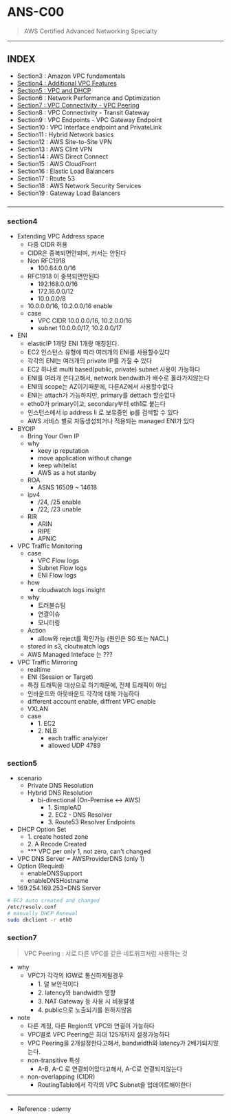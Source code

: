 
# ANS-C00
> AWS Certified Advanced Networking Specialty

---

## INDEX
- Section3 : Amazon VPC fundamentals
- [Section4 : Additional VPC Features](#section4)
- [Section5 : VPC and DHCP](#section5)
- Section6 : Network Performance and Optimization
- [Section7 : VPC Connectivity - VPC Peering](#section7)
- Section8 : VPC Connectivity - Transit Gateway
- Section9 : VPC Endpoints - VPC Gateway Endpoint
- Section10 : VPC Interface endpoint and PrivateLink
- Section11 : Hybrid Network basics
- Section12 : AWS Site-to-Site VPN
- Section13 : AWS Clint VPN
- Section14 : AWS Direct Connect
- Section15 : AWS CloudFront
- Section16 : Elastic Load Balancers
- Section17 : Route 53
- Section18 : AWS Network Security Services
- Section19 : Gateway Load Balancers

### 

---

### section4
- Extending VPC Address space
    - 다중 CIDR 허용
    - CIDR은 중복되면안되며, 커서는 안된다
    - Non RFC1918
        - 100.64.0.0/16
    - RFC1918 이 중복되면안된다
        - 192.168.0.0/16
        - 172.16.0.0/12
        - 10.0.0.0/8
    - 10.0.0.0/16, 10.2.0.0/16 enable
    - case
        - VPC CIDR 10.0.0.0/16, 10.2.0.0/16
        - subnet 10.0.0.0/17, 10.2.0.0/17
- ENI
    - elasticIP 1개당 ENI 1개랑 매칭된다.
    - EC2 인스턴스 유형에 따라 여러개의 ENI를 사용할수있다
    - 각각의 ENI는 여러개의 private IP를 가질 수 있다
    - EC2 하나로 multi based(public, private) subnet 사용이 가능하다
    - ENI를 여러개 쓴다고해서, network bendwith가 배수로 올라가지않는다
    - ENI의 scope는 AZ이기때문에, 다른AZ에서 사용할수없다
    - ENI는 attach가 가능하지만, primary를 dettach 할순없다
    - etho0가 primary이고, secondary부터 eth1로 붙는다
    - 인스턴스에서 ip address li 로 보유중인 ip를 검색할 수 있다
    - AWS 서비스 별로 자동생성되거나 적용되는 managed ENI가 있다
- BYOIP
    - Bring Your Own IP
    - why
        - keey ip reputation
        - move application without change
        - keep whitelist
        - AWS as a hot stanby
    - ROA
        - ASNS 16509 ~ 14618
    - ipv4
        - /24, /25 enable
        - /22, /23 unable
    - RIR
        - ARIN
        - RIPE
        - APNIC 
- VPC Traffic Monitoring
    - case
        - VPC Flow logs
        - Subnet Flow logs
        - ENI Flow logs
    - how
        - cloudwatch logs insight
    - why
        - 트러블슈팅
        - 연결이슈
        - 모니터링
    - Action
        - allow와 reject를 확인가능 (원인은 SG 또는 NACL)
    - stored in s3, cloutwatch logs
    - AWS Managed Inteface 는 ???
- VPC Traffic Mirroring
    - realtime
    - ENI (Session or Target)
    - 특정 트래픽을 대상으로 하기때문에, 전체 트래픽이 아님
    - 인바운드와 아웃바운드 각각에 대해 가능하다
    - different account enable, diffrent VPC enable
    - VXLAN
    - case
        - 1\. EC2
        - 2\. NLB
            - each traffic analyizer
            - allowed UDP 4789
    
### section5
- scenario
    - Private DNS Resolution
    - Hybrid DNS Resolution
        - bi-directional (On-Premise <-> AWS)
            - 1\. SimpleAD
            - 2\. EC2 - DNS Resolver 
            - 3\. Route53 Resolver Endpoints
- DHCP Option Set
    - 1\. create hosted zone
    - 2\. A Recode Created
    - *** VPC per only 1, not zero, can't changed
- VPC DNS Server = AWSProviderDNS (only 1)
- Option (Requird)
    - enableDNSSupport
    - enableDNSHostname
- 169.254.169.253=DNS Server
```sh
# EC2 Auto created and changed
/etc/resolv.conf
# manually DHCP Renewal
sudo dhclient -r eth0
```

### section7
> VPC Peering : 서로 다른 VPC를 같은 네트워크처럼 사용하는 것
- why
    - VPC가 각각의 IGW로 통신하게될경우
        - 1\. 덜 보안적이다
        - 2\. latency와 bandwidth 영향
        - 3\. NAT Gateway 등 사용 시 비용발생
        - 4\. public으로 노출되기를 원하지않음
- note
    - 다른 계정, 다른 Region의 VPC와 연결이 가능하다
    - VPC별로 VPC Peering은 최대 125개까지 설정가능하다
    - VPC Peering을 2개설정한다고해서, bandwidth와 latency가 2배가되지않는다.
    - non-transitive 특성
        - A-B, A-C 로 연결되어있다고해서, A-C로 연결되지않는다
    - non-overlapping (CIDR)
        - RoutingTable에서 각각의 VPC Subnet을 업데이트해야한다

---

###
- Reference : udemy